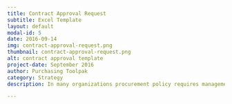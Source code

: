 ```yaml
---
title: Contract Approval Request
subtitle: Excel Template
layout: default
modal-id: 5
date: 2016-09-14
img: contract-approval-request.png
thumbnail: contract-approval-request.png
alt: contract approval template
project-date: September 2016
author: Purchasing Toolpak
category: Strategy
description: In many organizations procurement policy requires management approval of contracts. Use this template for approval of procurement contracts. 

---
```

